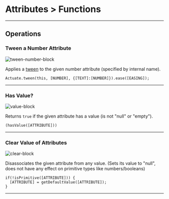 # Attributes > Functions

***

## Operations

### Tween a Number Attribute

![tween-number-block](http://static.stencyl.com/pedia2/block-images/5%20-%20Attributes/5%20-%20Functions/tween-number.png)

Applies a [tween](http://www.stencyl.com/help/view/tweening/) to the given number attribute (specified by internal name).

```
Actuate.tween(this, [NUMBER], {[TEXT]:[NUMBER]}).ease([EASING]);
```

***

### Has Value?

![value-block](http://static.stencyl.com/pedia2/block-images/5%20-%20Attributes/5%20-%20Functions/value.png)

Returns `true` if the given attribute has a value (is not "null" or "empty").

```
(hasValue([ATTRIBUTE]))
```

***

### Clear Value of Attributes

![clear-block](http://static.stencyl.com/pedia2/block-images/5%20-%20Attributes/5%20-%20Functions/clear.png)

Disassociates the given attribute from any value. (Sets its value to "null", does not have any effect on primitive types like numbers/booleans)

```
if(!isPrimitive([ATTRIBUTE])) {
  [ATTRIBUTE] = getDefaultValue([ATTRIBUTE]);
}
```

***
